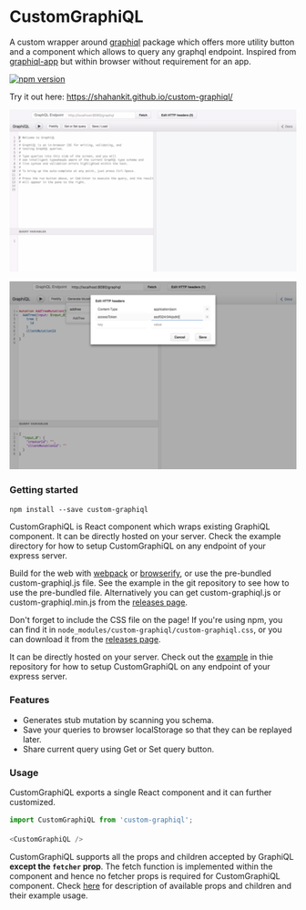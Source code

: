 CustomGraphiQL
==============

A custom wrapper around [graphiql](https://github.com/graphql/graphiql/) package 
which offers more utility button and a component which allows to query any graphql 
endpoint. Inspired from [graphiql-app](https://github.com/skevy/graphiql-app/) 
but within browser without requirement for an app.

[![npm version](https://badge.fury.io/js/custom-graphiql.svg)](https://badge.fury.io/js/custom-graphiql)

Try it out here: https://shahankit.github.io/custom-graphiql/

![](resources/cgraphiql.gif)

![](resources/cgraphiql2.png)

### Getting started

```
npm install --save custom-graphiql
```

CustomGraphiQL is React component which wraps existing GraphiQL component. It 
can be directly hosted on your server. Check the example directory for how to 
setup CustomGraphiQL on any endpoint of your express server.

Build for the web with [webpack](http://webpack.github.io/) or
[browserify](http://browserify.org/), or use the pre-bundled custom-graphiql.js 
file. See the example in the git repository to see how to use the pre-bundled 
file. Alternatively you can get custom-graphiql.js or custom-graphiql.min.js from
the [releases page](https://github.com/shahankit/custom-graphiql/releases).

Don't forget to include the CSS file on the page! If you're using npm, you can
find it in `node_modules/custom-graphiql/custom-graphiql.css`, or you can 
download it from the [releases page](https://github.com/graphql/graphiql/releases).

It can be directly hosted on your server. Check out the [example](./example) in 
thie repository for how to setup CustomGraphiQL on any endpoint of your express server.

### Features

* Generates stub mutation by scanning you schema.
* Save your queries to browser localStorage so that they can be replayed later.
* Share current query using Get or Set query button.


### Usage

CustomGraphiQL exports a single React component and it can further customized.

```js
import CustomGraphiQL from 'custom-graphiql';

<CustomGraphiQL />
```

CustomGraphiQL supports all the props and children accepted by GraphiQL **except the
`fetcher` prop**. The fetch function is implemented within the component and hence no 
fetcher props is required for CustomGraphiQL component. Check [here](https://github.com/graphql/graphiql#usage) 
for description of available props and children and their example usage.
